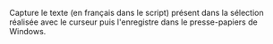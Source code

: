 Capture le texte (en français dans le script) présent dans la sélection réalisée avec le curseur puis l'enregistre dans le presse-papiers de Windows.
